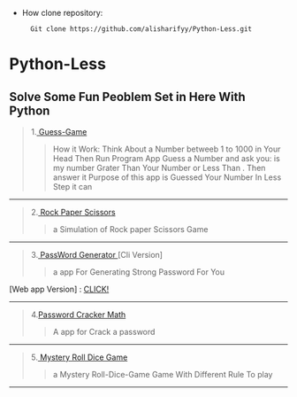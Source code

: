 - How clone repository:

        Git clone https://github.com/alisharifyy/Python-Less.git


# Python-Less
## Solve Some Fun Peoblem Set in Here With Python


> 1.<a href="./Guess-game"> Guess-Game </a> 
  >> How it Work: Think About a Number betweeb 1 to 1000  in Your Head Then Run Program
  >> App Guess a Number and ask you: is my number Grater Than Your Number or Less Than .
  >> Then answer it
  >> Purpose of this app is Guessed Your Number In Less Step it can
___

> 2.<a href="./Rock-paper-Scissors"> Rock Paper Scissors </a>
  >> a Simulation of Rock paper Scissors Game

___

> 3.<a href="PassWord-Generator" > PassWord Generator </a> [Cli Version]
  >> a app For Generating Strong Password For You
  
   [Web app Version] : <a href='./Web-PassWord-Gn'>CLICK!</a>
___

> 4.<a href='./Pass-cracker' >Password Cracker Math</a>
  >> A app for Crack a password 
___

> 5.<a href='./Roll-Dice-Game' > Mystery Roll Dice Game</a>
  >> a Mystery Roll-Dice-Game Game With Different Rule To play

___
